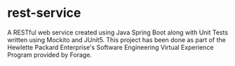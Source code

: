 # rest-service
 A RESTful web service created using Java Spring Boot along with Unit Tests written using Mockito and JUnit5. This project has been done as part of the Hewlette Packard Enterprise's Software Engineering Virtual Experience Program provided by Forage.
